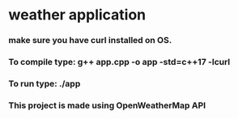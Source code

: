 # weather application
### make sure you have curl installed on OS.
### To compile type: g++ app.cpp -o app -std=c++17 -lcurl
### To run type: ./app
###  This project is made using OpenWeatherMap API
